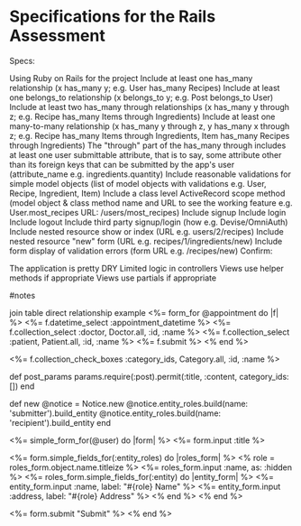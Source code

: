 # Specifications for the Rails Assessment
Specs:

 Using Ruby on Rails for the project
 Include at least one has_many relationship (x has_many y; e.g. User has_many Recipes)
 Include at least one belongs_to relationship (x belongs_to y; e.g. Post belongs_to User)
 Include at least two has_many through relationships (x has_many y through z; e.g. Recipe has_many Items through Ingredients)
 Include at least one many-to-many relationship (x has_many y through z, y has_many x through z; e.g. Recipe has_many Items through Ingredients, Item has_many Recipes through Ingredients)
 The "through" part of the has_many through includes at least one user submittable attribute, that is to say, some attribute other than its foreign keys that can be submitted by the app's user (attribute_name e.g. ingredients.quantity)
 Include reasonable validations for simple model objects (list of model objects with validations e.g. User, Recipe, Ingredient, Item)
 Include a class level ActiveRecord scope method (model object & class method name and URL to see the working feature e.g. User.most_recipes URL: /users/most_recipes)
 Include signup
 Include login
 Include logout
 Include third party signup/login (how e.g. Devise/OmniAuth)
 Include nested resource show or index (URL e.g. users/2/recipes)
 Include nested resource "new" form (URL e.g. recipes/1/ingredients/new)
 Include form display of validation errors (form URL e.g. /recipes/new)
Confirm:

 The application is pretty DRY
 Limited logic in controllers
 Views use helper methods if appropriate
 Views use partials if appropriate




 #notes

 join table direct relationship example
 <%= form_for @appointment do |f| %>
  <%= f.datetime_select :appointment_datetime %>
  <%= f.collection_select :doctor, Doctor.all, :id, :name %>
  <%= f.collection_select :patient, Patient.all, :id, :name %>
  <%= f.submit %>
<% end %>


<%= f.collection_check_boxes :category_ids, Category.all, :id, :name %>

  def post_params
    params.require(:post).permit(:title, :content, category_ids:[])
  end

  def new
    @notice = Notice.new
    @notice.entity_roles.build(name: 'submitter').build_entity
    @notice.entity_roles.build(name: 'recipient').build_entity
  end




<%= simple_form_for(@user) do |form| %>
  <%= form.input :title %>

  <%= form.simple_fields_for(:entity_roles) do |roles_form| %>
    <% role = roles_form.object.name.titleize %>
    <%= roles_form.input :name, as: :hidden %>
    <%= roles_form.simple_fields_for(:entity) do |entity_form| %>
      <%= entity_form.input :name, label: "#{role} Name" %>
      <%= entity_form.input :address, label: "#{role} Address" %>
    <% end %>
  <% end %>

  <%= form.submit "Submit" %>
<% end %>